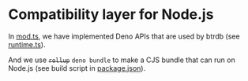 # Compatibility layer for Node.js

In [mod.ts](mod.ts), we have implemented Deno APIs that are used by btrdb (see
[runtime.ts](../src/runtime.ts)).

And we use ~~`rollup`~~ `deno bundle` to make a CJS bundle that can run on Node.js (see
build script in [package.json](../package.json)).
